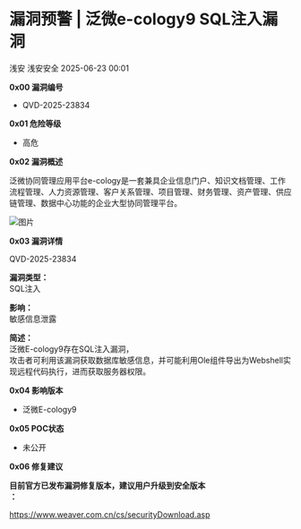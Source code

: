#  漏洞预警 | 泛微e-cology9 SQL注入漏洞  
浅安  浅安安全   2025-06-23 00:01  
  
**0x00 漏洞编号**  
- QVD-2025-23834  
  
**0x01 危险等级**  
- 高危  
  
**0x02 漏洞概述**  
  
泛微协同管理应用平台e-cology是一套兼具企业信息门户、知识文档管理、工作流程管理、人力资源管理、客户关系管理、项目管理、财务管理、资产管理、供应链管理、数据中心功能的企业大型协同管理平台。  
  
![图片](https://mmbiz.qpic.cn/mmbiz_png/7stTqD182SWNxyZy7deUhOtianY0EZZdVdL5WcWVjIg2icvfrGibKs3Dd0FeTmLeIfYF0FAh2YCQ72IWauRGohmsA/640?wx_fmt=png&tp=webp&wxfrom=5&wx_lazy=1 "")  
  
**0x03 漏洞详情**  
  
QVD-2025-23834  
  
**漏洞类型：**  
SQL注入  
  
**影响：**  
敏感信息泄露  
  
**简述：**  
泛微E-cology9存在SQL注入漏洞，  
攻击者可利用该漏洞获取数据库敏感信息，并可能利用Ole组件导出为Webshell实现远程代码执行，进而获取服务器权限。  
  
**0x04 影响版本**  
- 泛微E-cology9  
  
**0x05 POC状态**  
- 未公开  
  
**0x06 修复建议**  
  
**目前官方已发布漏洞修复版本，建议用户升级到安全版本**  
**：**  
  
https://www.weaver.com.cn/cs/securityDownload.asp  
  
  
  
